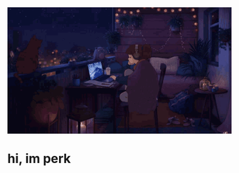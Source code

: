 <img align="center" src="https://github.com/knownsrc/knownsrc/blob/main/imgs/lofi.gif">

# hi, im perk
